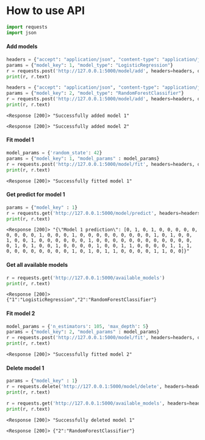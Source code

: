 # How to use API

```python
import requests
import json
```

#### Add models


```python
headers = {"accept": "application/json", "content-type": "application/json"}
params = {"model_key": 1, "model_type": "LogisticRegression"}
r = requests.post('http://127.0.0.1:5000/model/add', headers=headers, data=json.dumps(params))
print(r, r.text)

headers = {"accept": "application/json", "content-type": "application/json"}
params = {"model_key": 2, "model_type": "RandomForestClassifier"}
r = requests.post('http://127.0.0.1:5000/model/add', headers=headers, data=json.dumps(params))
print(r, r.text)
```

    <Response [200]> "Successfully added model 1"
    
    <Response [200]> "Successfully added model 2"
    
    

#### Fit model 1


```python
model_params = {'random_state': 42}
params = {"model_key": 1, "model_params" : model_params}
r = requests.post('http://127.0.0.1:5000/model/fit', headers=headers, data=json.dumps(params))
print(r, r.text)
```

    <Response [200]> "Successfully fitted model 1"
    
    

#### Get predict for model 1


```python
params = {"model_key" : 1}
r = requests.get('http://127.0.0.1:5000/model/predict', headers=headers, data = json.dumps(params))
print(r, r.text)
```

    <Response [200]> "{\"Model 1 prediction\": [0, 1, 0, 1, 0, 0, 0, 0, 0, 0, 0, 0, 0, 1, 0, 0, 0, 1, 0, 0, 0, 0, 0, 0, 0, 0, 0, 1, 0, 1, 0, 0, 1, 0, 0, 1, 0, 0, 0, 0, 0, 0, 1, 0, 0, 0, 0, 0, 0, 0, 0, 0, 0, 0, 0, 0, 1, 0, 1, 0, 0, 1, 0, 0, 0, 0, 1, 0, 0, 1, 1, 0, 0, 0, 0, 1, 1, 1, 0, 0, 0, 0, 0, 0, 0, 0, 1, 0, 1, 0, 1, 1, 0, 0, 0, 0, 1, 1, 0, 0]}"
    
    

#### Get all available models


```python
r = requests.get('http://127.0.0.1:5000/available_models')
print(r, r.text)
```

    <Response [200]> {"1":"LogisticRegression","2":"RandomForestClassifier"}
    
    

#### Fit model 2


```python
model_params = {'n_estimators': 105, 'max_depth': 5}
params = {"model_key": 2, "model_params" : model_params}
r = requests.post('http://127.0.0.1:5000/model/fit', headers=headers, data=json.dumps(params))
print(r, r.text)
```

    <Response [200]> "Successfully fitted model 2"
    
    

#### Delete model 1


```python
params = {"model_key" : 1}
r = requests.delete('http://127.0.0.1:5000/model/delete', headers=headers, data = json.dumps(params))
print(r, r.text)

r = requests.get('http://127.0.0.1:5000/available_models', headers=headers)
print(r, r.text)
```

    <Response [200]> "Successfully deleted model 1"
    
    <Response [200]> {"2":"RandomForestClassifier"}
    
    


```python

```
